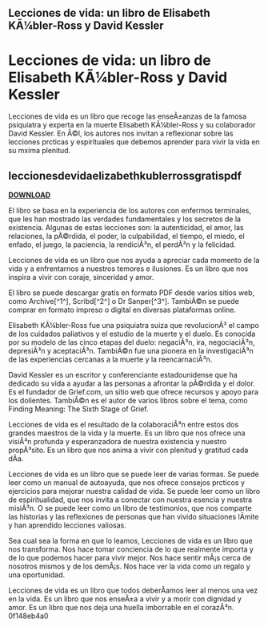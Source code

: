 ## Lecciones de vida: un libro de Elisabeth KÃ¼bler-Ross y David Kessler

  
# Lecciones de vida: un libro de Elisabeth KÃ¼bler-Ross y David Kessler
 
Lecciones de vida es un libro que recoge las enseÃ±anzas de la famosa psiquiatra y experta en la muerte Elisabeth KÃ¼bler-Ross y su colaborador David Kessler. En Ã©l, los autores nos invitan a reflexionar sobre las lecciones prcticas y espirituales que debemos aprender para vivir la vida en su mxima plenitud.
 
## leccionesdevidaelizabethkublerrossgratispdf


[**DOWNLOAD**](https://www.google.com/url?q=https%3A%2F%2Furluso.com%2F2tM2JP&sa=D&sntz=1&usg=AOvVaw2nvVUcTBDrnFegH31kxuCw)

 
El libro se basa en la experiencia de los autores con enfermos terminales, que les han mostrado las verdades fundamentales y los secretos de la existencia. Algunas de estas lecciones son: la autenticidad, el amor, las relaciones, la pÃ©rdida, el poder, la culpabilidad, el tiempo, el miedo, el enfado, el juego, la paciencia, la rendiciÃ³n, el perdÃ³n y la felicidad.
 
Lecciones de vida es un libro que nos ayuda a apreciar cada momento de la vida y a enfrentarnos a nuestros temores e ilusiones. Es un libro que nos inspira a vivir con coraje, sinceridad y amor.
 
El libro se puede descargar gratis en formato PDF desde varios sitios web, como Archive[^1^], Scribd[^2^] o Dr Sanper[^3^]. TambiÃ©n se puede comprar en formato impreso o digital en diversas plataformas online.
  
Elisabeth KÃ¼bler-Ross fue una psiquiatra suiza que revolucionÃ³ el campo de los cuidados paliativos y el estudio de la muerte y el duelo. Es conocida por su modelo de las cinco etapas del duelo: negaciÃ³n, ira, negociaciÃ³n, depresiÃ³n y aceptaciÃ³n. TambiÃ©n fue una pionera en la investigaciÃ³n de las experiencias cercanas a la muerte y la reencarnaciÃ³n.
 
David Kessler es un escritor y conferenciante estadounidense que ha dedicado su vida a ayudar a las personas a afrontar la pÃ©rdida y el dolor. Es el fundador de Grief.com, un sitio web que ofrece recursos y apoyo para los dolientes. TambiÃ©n es el autor de varios libros sobre el tema, como Finding Meaning: The Sixth Stage of Grief.
 
Lecciones de vida es el resultado de la colaboraciÃ³n entre estos dos grandes maestros de la vida y la muerte. Es un libro que nos ofrece una visiÃ³n profunda y esperanzadora de nuestra existencia y nuestro propÃ³sito. Es un libro que nos anima a vivir con plenitud y gratitud cada dÃ­a.
  
Lecciones de vida es un libro que se puede leer de varias formas. Se puede leer como un manual de autoayuda, que nos ofrece consejos prcticos y ejercicios para mejorar nuestra calidad de vida. Se puede leer como un libro de espiritualidad, que nos invita a conectar con nuestra esencia y nuestra misiÃ³n. O se puede leer como un libro de testimonios, que nos comparte las historias y las reflexiones de personas que han vivido situaciones lÃ­mite y han aprendido lecciones valiosas.
 
Sea cual sea la forma en que lo leamos, Lecciones de vida es un libro que nos transforma. Nos hace tomar conciencia de lo que realmente importa y de lo que podemos hacer para vivir mejor. Nos hace sentir mÃ¡s cerca de nosotros mismos y de los demÃ¡s. Nos hace ver la vida como un regalo y una oportunidad.
 
Lecciones de vida es un libro que todos deberÃ­amos leer al menos una vez en la vida. Es un libro que nos enseÃ±a a vivir y a morir con dignidad y amor. Es un libro que nos deja una huella imborrable en el corazÃ³n.
 0f148eb4a0
